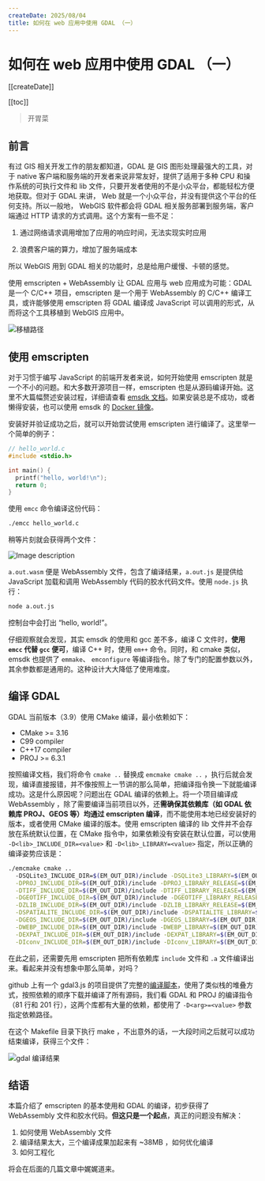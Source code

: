 ```yaml
---
createDate: 2025/08/04
title: 如何在 web 应用中使用 GDAL （一）
---
```


# 如何在 web 应用中使用 GDAL （一）

[[createDate]]

[[toc]]

> 开胃菜

## 前言

有过 GIS 相关开发工作的朋友都知道，GDAL 是 GIS 图形处理最强大的工具，对于 native 客户端和服务端的开发者来说非常友好，提供了适用于多种 CPU 和操作系统的可执行文件和 lib 文件，只要开发者使用的不是小众平台，都能轻松方便地获取。但对于 GDAL 来讲， Web 就是一个小众平台，并没有提供这个平台的任何支持。所以一般地， WebGIS 软件都会将 GDAL 相关服务部署到服务端，客户端通过 HTTP 请求的方式调用。这个方案有一些不足：

1. 通过网络请求调用增加了应用的响应时间，无法实现实时应用

2. 浪费客户端的算力，增加了服务端成本

所以 WebGIS 用到 GDAL 相关的功能时，总是给用户缓慢、卡顿的感觉。

使用 emscripten + WebAssembly 让 GDAL 应用与 web 应用成为可能：GDAL 是一个 C/C++ 项目，emscripten 是一个用于 WebAssembly 的 C/C++ 编译工具，或许能够使用 emscripten 将 GDAL 编译成 JavaScript 可以调用的形式，从而将这个工具移植到 WebGIS 应用中。

![移植路径](https://dev-to-uploads.s3.amazonaws.com/uploads/articles/pigs5v4hldjieax8dlbo.png)

## 使用 emscripten

对于习惯于编写 JavaScript 的前端开发者来说，如何开始使用 emscripten 就是一个不小的问题。和大多数开源项目一样，emscripten 也是从源码编译开始。这里不大篇幅赘述安装过程，详细请查看 [emsdk 文档](https://emscripten.org/docs/getting_started/downloads.html#installation-instructions-using-the-emsdk-recommended)。如果安装总是不成功，或者懒得安装，也可以使用 emsdk 的 [Docker 镜像](https://hub.docker.com/r/emscripten/emsdk)。

安装好并验证成功之后，就可以开始尝试使用 emscripten 进行编译了。这里举一个简单的例子：

```c
// hello_world.c
#include <stdio.h>

int main() {
  printf("hello, world!\n");
  return 0;
}
```

使用 `emcc` 命令编译这份代码：

```bash
./emcc hello_world.c
```

稍等片刻就会获得两个文件：

![Image description](https://dev-to-uploads.s3.amazonaws.com/uploads/articles/t43q1f8xkl8wh97ssady.png)

`a.out.wasm` 便是 WebAssembly 文件，包含了编译结果，`a.out.js` 是提供给 JavaScript 加载和调用 WebAssembly 代码的胶水代码文件。使用 `node.js` 执行：

```bash
node a.out.js
```

控制台中会打出 “hello, world!”。

仔细观察就会发现，其实 emsdk 的使用和 gcc 差不多，编译 C 文件时，**使用 `emcc` 代替 `gcc` 便可**，编译 C++ 时，使用 `em++` 命令。同时，和 cmake 类似，emsdk 也提供了 `emmake`、 `emconfigure` 等编译指令。除了专门的配置参数以外，其余参数都是通用的。这种设计大大降低了使用难度。

## 编译 GDAL

GDAL 当前版本（3.9）使用 CMake 编译，最小依赖如下：

- CMake >= 3.16
- C99 compiler
- C++17 compiler
- PROJ >= 6.3.1

按照编译文档，我们将命令 `cmake ..` 替换成 `emcmake cmake ..` ，执行后就会发现，编译直接报错，并不像按照上一节讲的那么简单，把编译指令换一下就能编译成功。这是什么原因呢？问题出在 GDAL 编译的依赖上。将一个项目编译成 WebAssembly ，除了需要编译当前项目以外，还**需确保其依赖库（如 GDAL 依赖库 PROJ、GEOS 等）均通过 emscripten 编译**，而不能使用本地已经安装好的版本，或者使用 CMake 编译的版本。使用 emscripten 编译的 lib 文件并不会存放在系统默认位置，在 CMake 指令中，如果依赖没有安装在默认位置，可以使用 `-D<lib>_INCLUDE_DIR=<value>` 和 `-D<lib>_LIBRARY=<value>` 指定，所以正确的编译姿势应该是：

```bash
./emcmake cmake ..
  -DSQLite3_INCLUDE_DIR=$(EM_OUT_DIR)/include -DSQLite3_LIBRARY=$(EM_OUT_DIR)/lib/libsqlite3.a \
  -DPROJ_INCLUDE_DIR=$(EM_OUT_DIR)/include -DPROJ_LIBRARY_RELEASE=$(EM_OUT_DIR)/lib/libproj.a \
  -DTIFF_INCLUDE_DIR=$(EM_OUT_DIR)/include -DTIFF_LIBRARY_RELEASE=$(EM_OUT_DIR)/lib/libtiff.a \
  -DGEOTIFF_INCLUDE_DIR=$(EM_OUT_DIR)/include -DGEOTIFF_LIBRARY_RELEASE=$(EM_OUT_DIR)/lib/libgeotiff.a \
  -DZLIB_INCLUDE_DIR=$(EM_OUT_DIR)/include -DZLIB_LIBRARY_RELEASE=$(EM_OUT_DIR)/lib/libz.a \
  -DSPATIALITE_INCLUDE_DIR=$(EM_OUT_DIR)/include -DSPATIALITE_LIBRARY=$(EM_OUT_DIR)/lib/libspatialite.a \
  -DGEOS_INCLUDE_DIR=$(EM_OUT_DIR)/include -DGEOS_LIBRARY=$(EM_OUT_DIR)/lib/libgeos.a \
  -DWEBP_INCLUDE_DIR=$(EM_OUT_DIR)/include -DWEBP_LIBRARY=$(EM_OUT_DIR)/lib/libwebp.a \
  -DEXPAT_INCLUDE_DIR=$(EM_OUT_DIR)/include -DEXPAT_LIBRARY=$(EM_OUT_DIR)/lib/libexpat.a \
  -DIconv_INCLUDE_DIR=$(EM_OUT_DIR)/include -DIconv_LIBRARY=$(EM_OUT_DIR)/lib/libiconv.a;
```

在此之前，还需要先用 emscripten 把所有依赖库 `include` 文件和 `.a` 文件编译出来。看起来并没有想象中那么简单，对吗？

github 上有一个 gdal3.js 的项目提供了完整的[编译脚本](https://github.com/bugra9/gdal3.js/blob/master/Makefile)，使用了类似栈的堆叠方式，按照依赖的顺序下载并编译了所有源码，我们看 GDAL 和 PROJ 的编译指令（81 行和 201 行），这两个库都有大量的依赖，都使用了 `-D<arg>=<value>` 参数指定依赖路径。

在这个 Makefile 目录下执行 make ，不出意外的话，一大段时间之后就可以成功结束编译，获得三个文件：

![gdal 编译结果](https://dev-to-uploads.s3.amazonaws.com/uploads/articles/51e1q6wwgnou6gxhaqrm.png)

## 结语

本篇介绍了 emscripten 的基本使用和 GDAL 的编译，初步获得了 WebAssembly 文件和胶水代码。**但这只是一个起点**，真正的问题没有解决：

1. 如何使用 WebAssembly 文件
2. 编译结果太大，三个编译成果加起来有 ~38MB ，如何优化编译
3. 如何工程化

将会在后面的几篇文章中娓娓道来。

